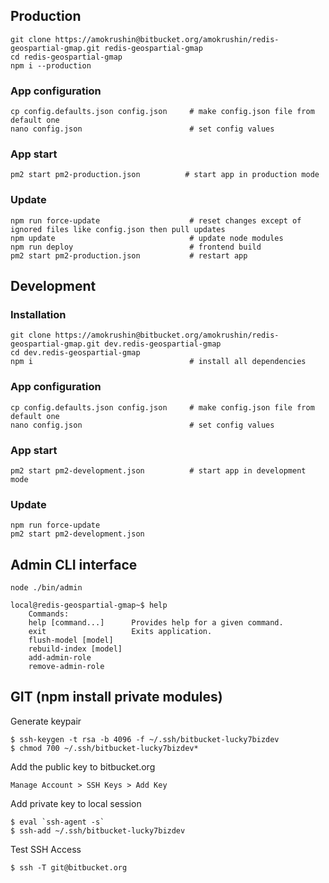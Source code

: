 ## Production
    git clone https://amokrushin@bitbucket.org/amokrushin/redis-geospartial-gmap.git redis-geospartial-gmap
    cd redis-geospartial-gmap
    npm i --production

### App configuration
    cp config.defaults.json config.json     # make config.json file from default one
    nano config.json                        # set config values

### App start
    pm2 start pm2-production.json          # start app in production mode

### Update
    npm run force-update                    # reset changes except of ignored files like config.json then pull updates
    npm update                              # update node modules
    npm run deploy                          # frontend build
    pm2 start pm2-production.json           # restart app



## Development

### Installation
    git clone https://amokrushin@bitbucket.org/amokrushin/redis-geospartial-gmap.git dev.redis-geospartial-gmap
    cd dev.redis-geospartial-gmap
    npm i                                   # install all dependencies

### App configuration
    cp config.defaults.json config.json     # make config.json file from default one
    nano config.json                        # set config values

### App start
    pm2 start pm2-development.json          # start app in development mode

### Update
    npm run force-update
    pm2 start pm2-development.json



## Admin CLI interface

    node ./bin/admin

    local@redis-geospartial-gmap~$ help
        Commands:
        help [command...]      Provides help for a given command.
        exit                   Exits application.
        flush-model [model]
        rebuild-index [model]
        add-admin-role
        remove-admin-role

## GIT (npm install private modules)

Generate keypair

    $ ssh-keygen -t rsa -b 4096 -f ~/.ssh/bitbucket-lucky7bizdev
    $ chmod 700 ~/.ssh/bitbucket-lucky7bizdev*

Add the public key to bitbucket.org

    Manage Account > SSH Keys > Add Key

Add private key to local session

    $ eval `ssh-agent -s`
    $ ssh-add ~/.ssh/bitbucket-lucky7bizdev

Test SSH Access

    $ ssh -T git@bitbucket.org